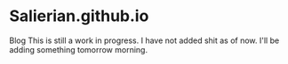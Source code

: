 # Salierian.github.io
Blog
This is still a work in progress. 
I have not added shit as of now.
I'll be adding something tomorrow morning.
